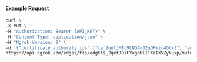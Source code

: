 <!-- Code generated for API Clients. DO NOT EDIT. -->

#### Example Request

```bash
curl \
-X PUT \
-H "Authorization: Bearer {API_KEY}" \
-H "Content-Type: application/json" \
-H "Ngrok-Version: 2" \
-d '{"certificate_authority_ids":["ca_2qetJMTc9LNQAmJ2qORkzr4DtxJ"],"enabled":true}' \
https://api.ngrok.com/edges/tls/edgtls_2qetJOiFYog6HlITXeIX5ZyNuxp/mutual_tls
```
